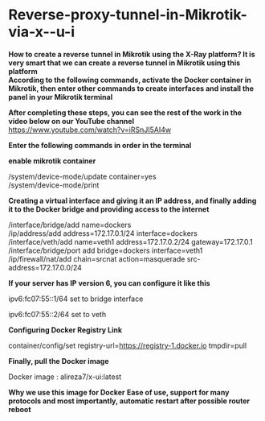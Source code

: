 # Reverse-proxy-tunnel-in-Mikrotik-via-x--u-i
**How to create a reverse tunnel in Mikrotik using the X-Ray platform?  It is very smart that we can create a reverse tunnel in Mikrotik using this platform**  
**According to the following commands, activate the Docker container in Mikrotik, then enter other commands to create interfaces and install the panel in your Mikrotik terminal**  

**After completing these steps, you can see the rest of the work in the video below on our YouTube channel**  
https://www.youtube.com/watch?v=iRSnJI5AI4w  

**Enter the following commands in order in the terminal**

**enable mikrotik container**

/system/device-mode/update container=yes  
/system/device-mode/print    

**Creating a virtual interface and giving it an IP address, and finally adding it to the Docker bridge and providing access to the internet**

/interface/bridge/add name=dockers  
/ip/address/add address=172.17.0.1/24 interface=dockers  
/interface/veth/add name=veth1 address=172.17.0.2/24 gateway=172.17.0.1  
/interface/bridge/port add bridge=dockers interface=veth1  
/ip/firewall/nat/add chain=srcnat action=masquerade src-address=172.17.0.0/24   

**If your server has IP version 6, you can configure it like this**

ipv6:fc07:55::1/64 set to bridge interface

ipv6:fc07:55::2/64 set to veth

**Configuring Docker Registry Link**  

container/config/set registry-url=https://registry-1.docker.io tmpdir=pull   

**Finally, pull the Docker image**  

Docker image : alireza7/x-ui:latest    

**Why we use this image for Docker**
**Ease of use, support for many protocols and most importantly, automatic restart after possible router reboot**

